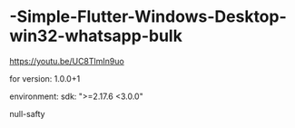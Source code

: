 # -Simple-Flutter-Windows-Desktop-win32-whatsapp-bulk


https://youtu.be/UC8TlmIn9uo

for version: 1.0.0+1

environment:
  sdk: ">=2.17.6 <3.0.0"
  
  null-safty 
